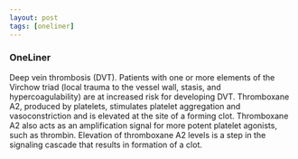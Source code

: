 ```yaml
---
layout: post
tags: [oneliner]
---
```



### OneLiner

Deep vein thrombosis (DVT). Patients with one or more elements of the Virchow triad (local trauma to the vessel wall, stasis, and hypercoagulability) are at increased risk for developing DVT. Thromboxane A2, produced by platelets, stimulates platelet aggregation and vasoconstriction and is elevated at the site of a forming clot. Thromboxane A2 also acts as an amplification signal for more potent platelet agonists, such as thrombin. Elevation of thromboxane A2 levels is a step in the signaling cascade that results in formation of a clot.
